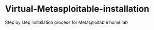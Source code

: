# Virtual-Metasploitable-installation
Step by step installation process for Metasploitable home lab
